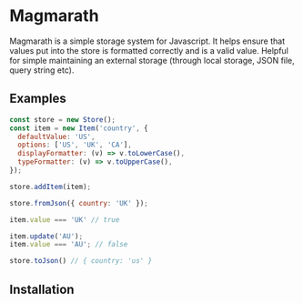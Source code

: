 # Magmarath

Magmarath is a simple storage system for Javascript. It helps ensure that values put into the store is formatted correctly and is a valid value. Helpful for simple maintaining an external storage (through local storage, JSON file, query string etc).

## Examples

```js
const store = new Store();
const item = new Item('country', {
  defaultValue: 'US',
  options: ['US', 'UK', 'CA'],
  displayFormatter: (v) => v.toLowerCase(),
  typeFormatter: (v) => v.toUpperCase(),
});

store.addItem(item);

store.fromJson({ country: 'UK' });

item.value === 'UK' // true

item.update('AU');
item.value === 'AU'; // false

store.toJson() // { country: 'us' }
```

## Installation
